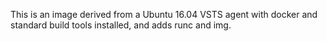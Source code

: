 This is an image derived from a Ubuntu 16.04 VSTS agent with docker and standard build tools installed, and adds runc and img.